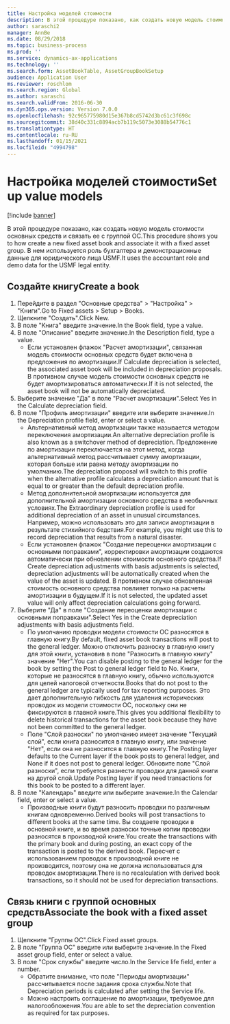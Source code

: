 ```yaml
---
title: Настройка моделей стоимости
description: В этой процедуре показано, как создать новую модель стоимости основных средств и связать ее с группой ОС.
author: saraschi2
manager: AnnBe
ms.date: 08/29/2018
ms.topic: business-process
ms.prod: ''
ms.service: dynamics-ax-applications
ms.technology: ''
ms.search.form: AssetBookTable, AssetGroupBookSetup
audience: Application User
ms.reviewer: roschlom
ms.search.region: Global
ms.author: saraschi
ms.search.validFrom: 2016-06-30
ms.dyn365.ops.version: Version 7.0.0
ms.openlocfilehash: 92c965775980d15e367b8cd5742d3bc61c3f698c
ms.sourcegitcommit: 38d40c331c8894acb7b119c5073e3088b54776c1
ms.translationtype: HT
ms.contentlocale: ru-RU
ms.lasthandoff: 01/15/2021
ms.locfileid: "4994798"
---
```

# <a name="set-up-value-models"></a><span data-ttu-id="f0f29-103">Настройка моделей стоимости</span><span class="sxs-lookup"><span data-stu-id="f0f29-103">Set up value models</span></span>

[!include [banner](../../includes/banner.md)]

<span data-ttu-id="f0f29-104">В этой процедуре показано, как создать новую модель стоимости основных средств и связать ее с группой ОС.</span><span class="sxs-lookup"><span data-stu-id="f0f29-104">This procedure shows you to how create a new fixed asset book and associate it with a fixed asset group.</span></span> <span data-ttu-id="f0f29-105">В нем используется роль бухгалтера и демонстрационные данные для юридического лица USMF.</span><span class="sxs-lookup"><span data-stu-id="f0f29-105">It uses the accountant role and demo data for the USMF legal entity.</span></span>


## <a name="create-a-book"></a><span data-ttu-id="f0f29-106">Создайте книгу</span><span class="sxs-lookup"><span data-stu-id="f0f29-106">Create a book</span></span>
1. <span data-ttu-id="f0f29-107">Перейдите в раздел "Основные средства" > "Настройка" > "Книги".</span><span class="sxs-lookup"><span data-stu-id="f0f29-107">Go to Fixed assets > Setup > Books.</span></span>
2. <span data-ttu-id="f0f29-108">Щелкните "Создать".</span><span class="sxs-lookup"><span data-stu-id="f0f29-108">Click New.</span></span>
3. <span data-ttu-id="f0f29-109">В поле "Книга" введите значение.</span><span class="sxs-lookup"><span data-stu-id="f0f29-109">In the Book field, type a value.</span></span>
4. <span data-ttu-id="f0f29-110">В поле "Описание" введите значение.</span><span class="sxs-lookup"><span data-stu-id="f0f29-110">In the Description field, type a value.</span></span>
    * <span data-ttu-id="f0f29-111">Если установлен флажок "Расчет амортизации", связанная модель стоимости основных средств будет включена в предложения по амортизации.</span><span class="sxs-lookup"><span data-stu-id="f0f29-111">If Calculate depreciation is selected, the associated asset book will be included in depreciation proposals.</span></span> <span data-ttu-id="f0f29-112">В противном случае модель стоимости основных средств не будет амортизироваться автоматически.</span><span class="sxs-lookup"><span data-stu-id="f0f29-112">If it is not selected, the asset book will not be automatically depreciated.</span></span>  
5. <span data-ttu-id="f0f29-113">Выберите значение "Да" в поле "Расчет амортизации".</span><span class="sxs-lookup"><span data-stu-id="f0f29-113">Select Yes in the Calculate depreciation field.</span></span>
6. <span data-ttu-id="f0f29-114">В поле "Профиль амортизации" введите или выберите значение.</span><span class="sxs-lookup"><span data-stu-id="f0f29-114">In the Depreciation profile field, enter or select a value.</span></span>
    * <span data-ttu-id="f0f29-115">Альтернативный метод амортизации также называется методом переключения амортизации.</span><span class="sxs-lookup"><span data-stu-id="f0f29-115">An alternative depreciation profile is also known as a switchover method of depreciation.</span></span> <span data-ttu-id="f0f29-116">Предложение по амортизации переключается на этот метод, когда альтернативный метод рассчитывает сумму амортизации, которая больше или равна методу амортизации по умолчанию.</span><span class="sxs-lookup"><span data-stu-id="f0f29-116">The depreciation proposal will switch to this profile when the alternative profile calculates a depreciation amount that is equal to or greater than the default depreciation profile.</span></span>  
    * <span data-ttu-id="f0f29-117">Метод дополнительной амортизации используется для дополнительной амортизации основного средства в необычных условиях.</span><span class="sxs-lookup"><span data-stu-id="f0f29-117">The Extraordinary depreciation profile is used for additional depreciation of an asset in unusual circumstances.</span></span> <span data-ttu-id="f0f29-118">Например, можно использовать это для записи амортизации в результате стихийного бедствия.</span><span class="sxs-lookup"><span data-stu-id="f0f29-118">For example, you might use this to record depreciation that results from a natural disaster.</span></span>  
    * <span data-ttu-id="f0f29-119">Если установлен флажок "Создание переоценки амортизации с основными поправками", корректировки амортизации создаются автоматически при обновлении стоимости основного средства.</span><span class="sxs-lookup"><span data-stu-id="f0f29-119">If Create depreciation adjustments with basis adjustments is selected, depreciation adjustments will be automatically created when the value of the asset is updated.</span></span> <span data-ttu-id="f0f29-120">В противном случае обновленная стоимость основного средства повлияет только на расчеты амортизации в будущем.</span><span class="sxs-lookup"><span data-stu-id="f0f29-120">If it is not selected, the updated asset value will only affect depreciation calculations going forward.</span></span>  
7. <span data-ttu-id="f0f29-121">Выберите "Да" в поле "Создание переоценки амортизации с основными поправками".</span><span class="sxs-lookup"><span data-stu-id="f0f29-121">Select Yes in the Create depreciation adjustments with basis adjustments field.</span></span>
    * <span data-ttu-id="f0f29-122">По умолчанию проводки модели стоимости ОС разносятся в главную книгу.</span><span class="sxs-lookup"><span data-stu-id="f0f29-122">By default, fixed asset book transactions will post to the general ledger.</span></span> <span data-ttu-id="f0f29-123">Можно отключить разноску в главную книгу для этой книги, установив в поле "Разносить в главную книгу" значение "Нет".</span><span class="sxs-lookup"><span data-stu-id="f0f29-123">You can disable posting to the general ledger for the book by setting the Post to general ledger field to No.</span></span> <span data-ttu-id="f0f29-124">Книги, которые не разносятся в главную книгу, обычно используются для целей налоговой отчетности.</span><span class="sxs-lookup"><span data-stu-id="f0f29-124">Books that do not post to the general ledger are typically used for tax reporting purposes.</span></span> <span data-ttu-id="f0f29-125">Это дает дополнительную гибкость для удаления исторических проводок из модели стоимости ОС, поскольку они не фиксируются в главной книге.</span><span class="sxs-lookup"><span data-stu-id="f0f29-125">This gives you additional flexibility to delete historical transactions for the asset book because they have not been committed to the general ledger.</span></span>  
    * <span data-ttu-id="f0f29-126">Поле "Слой разноски" по умолчанию имеет значение "Текущий слой", если книга разносится в главную книгу, или значение "Нет", если она не разносится в главную книгу.</span><span class="sxs-lookup"><span data-stu-id="f0f29-126">The Posting layer defaults to the Current layer if the book posts to general ledger, and None if it does not post to general ledger.</span></span> <span data-ttu-id="f0f29-127">Обновите поле "Слой разноски", если требуется разнести проводки для данной книги на другой слой.</span><span class="sxs-lookup"><span data-stu-id="f0f29-127">Update Posting layer if you need transactions for this book to be posted to a different layer.</span></span>  
8. <span data-ttu-id="f0f29-128">В поле "Календарь" введите или выберите значение.</span><span class="sxs-lookup"><span data-stu-id="f0f29-128">In the Calendar field, enter or select a value.</span></span>
    * <span data-ttu-id="f0f29-129">Производные книги будут разносить проводки по различным книгам одновременно.</span><span class="sxs-lookup"><span data-stu-id="f0f29-129">Derived books will post transactions to different books at the same time.</span></span> <span data-ttu-id="f0f29-130">Вы создаете проводки в основной книге, и во время разноски точные копии проводки разносятся в производной книге.</span><span class="sxs-lookup"><span data-stu-id="f0f29-130">You create the transactions with the primary book and during posting, an exact copy of the transaction is posted to the derived book.</span></span> <span data-ttu-id="f0f29-131">Пересчет с использованием проводок в производной книге не производится, поэтому она не должна использоваться для проводок амортизации.</span><span class="sxs-lookup"><span data-stu-id="f0f29-131">There is no recalculation with derived book transactions, so it should not be used for depreciation transactions.</span></span>  

## <a name="associate-the-book-with-a-fixed-asset-group"></a><span data-ttu-id="f0f29-132">Связь книги с группой основных средств</span><span class="sxs-lookup"><span data-stu-id="f0f29-132">Associate the book with a fixed asset group</span></span>
1. <span data-ttu-id="f0f29-133">Щелкните "Группы ОС".</span><span class="sxs-lookup"><span data-stu-id="f0f29-133">Click Fixed asset groups.</span></span>
2. <span data-ttu-id="f0f29-134">В поле "Группа ОС" введите или выберите значение.</span><span class="sxs-lookup"><span data-stu-id="f0f29-134">In the Fixed asset group field, enter or select a value.</span></span>
3. <span data-ttu-id="f0f29-135">В поле "Срок службы" введите число.</span><span class="sxs-lookup"><span data-stu-id="f0f29-135">In the Service life field, enter a number.</span></span>
    * <span data-ttu-id="f0f29-136">Обратите внимание, что поле "Периоды амортизации" рассчитывается после задания срока службы.</span><span class="sxs-lookup"><span data-stu-id="f0f29-136">Note that Depreciation periods is calculated after setting the Service life.</span></span>  
    * <span data-ttu-id="f0f29-137">Можно настроить соглашение по амортизации, требуемое для налогообложения.</span><span class="sxs-lookup"><span data-stu-id="f0f29-137">You are able to set the depreciation convention as required for tax purposes.</span></span>  

